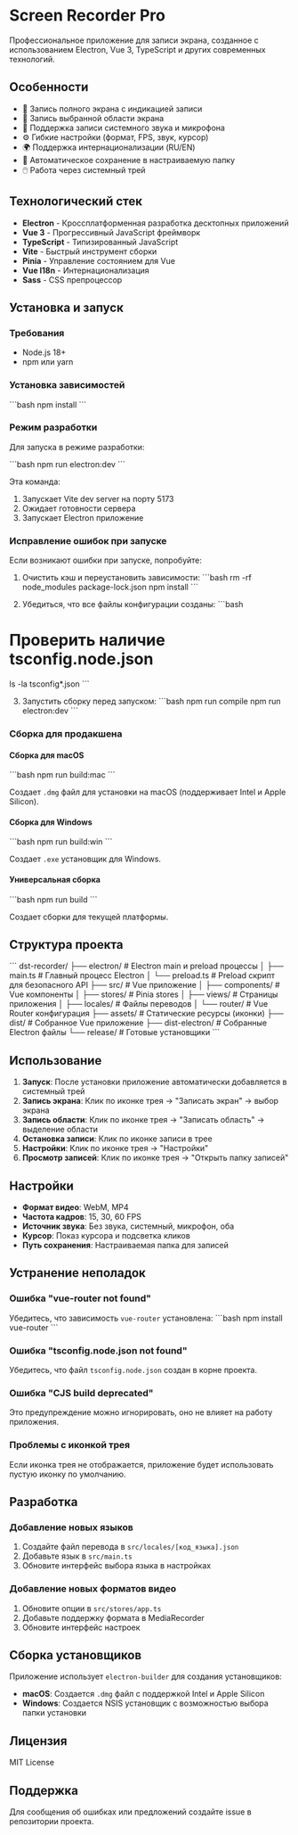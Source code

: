 # Screen Recorder Pro

Профессиональное приложение для записи экрана, созданное с использованием Electron, Vue 3, TypeScript и других современных технологий.

## Особенности

- 🎥 Запись полного экрана с индикацией записи
- 📐 Запись выбранной области экрана
- 🎵 Поддержка записи системного звука и микрофона
- ⚙️ Гибкие настройки (формат, FPS, звук, курсор)
- 🌍 Поддержка интернационализации (RU/EN)
- 💾 Автоматическое сохранение в настраиваемую папку
- 🖱️ Работа через системный трей

## Технологический стек

- **Electron** - Кроссплатформенная разработка десктопных приложений
- **Vue 3** - Прогрессивный JavaScript фреймворк
- **TypeScript** - Типизированный JavaScript
- **Vite** - Быстрый инструмент сборки
- **Pinia** - Управление состоянием для Vue
- **Vue I18n** - Интернационализация
- **Sass** - CSS препроцессор

## Установка и запуск

### Требования

- Node.js 18+
- npm или yarn

### Установка зависимостей

\`\`\`bash
npm install
\`\`\`

### Режим разработки

Для запуска в режиме разработки:

\`\`\`bash
npm run electron:dev
\`\`\`

Эта команда:
1. Запускает Vite dev server на порту 5173
2. Ожидает готовности сервера
3. Запускает Electron приложение

### Исправление ошибок при запуске

Если возникают ошибки при запуске, попробуйте:

1. Очистить кэш и переустановить зависимости:
   \`\`\`bash
   rm -rf node_modules package-lock.json
   npm install
   \`\`\`

2. Убедиться, что все файлы конфигурации созданы:
   \`\`\`bash
# Проверить наличие tsconfig.node.json
ls -la tsconfig*.json
\`\`\`

3. Запустить сборку перед запуском:
   \`\`\`bash
   npm run compile
   npm run electron:dev
   \`\`\`

### Сборка для продакшена

#### Сборка для macOS

\`\`\`bash
npm run build:mac
\`\`\`

Создает `.dmg` файл для установки на macOS (поддерживает Intel и Apple Silicon).

#### Сборка для Windows

\`\`\`bash
npm run build:win
\`\`\`

Создает `.exe` установщик для Windows.

#### Универсальная сборка

\`\`\`bash
npm run build
\`\`\`

Создает сборки для текущей платформы.

## Структура проекта

\`\`\`
dst-recorder/
├── electron/           # Electron main и preload процессы
│   ├── main.ts        # Главный процесс Electron
│   └── preload.ts     # Preload скрипт для безопасного API
├── src/               # Vue приложение
│   ├── components/    # Vue компоненты
│   ├── stores/        # Pinia stores
│   ├── views/         # Страницы приложения
│   ├── locales/       # Файлы переводов
│   └── router/        # Vue Router конфигурация
├── assets/            # Статические ресурсы (иконки)
├── dist/              # Собранное Vue приложение
├── dist-electron/     # Собранные Electron файлы
└── release/           # Готовые установщики
\`\`\`

## Использование

1. **Запуск**: После установки приложение автоматически добавляется в системный трей
2. **Запись экрана**: Клик по иконке трея → "Записать экран" → выбор экрана
3. **Запись области**: Клик по иконке трея → "Записать область" → выделение области
4. **Остановка записи**: Клик по иконке записи в трее
5. **Настройки**: Клик по иконке трея → "Настройки"
6. **Просмотр записей**: Клик по иконке трея → "Открыть папку записей"

## Настройки

- **Формат видео**: WebM, MP4
- **Частота кадров**: 15, 30, 60 FPS
- **Источник звука**: Без звука, системный, микрофон, оба
- **Курсор**: Показ курсора и подсветка кликов
- **Путь сохранения**: Настраиваемая папка для записей

## Устранение неполадок

### Ошибка "vue-router not found"
Убедитесь, что зависимость `vue-router` установлена:
\`\`\`bash
npm install vue-router
\`\`\`

### Ошибка "tsconfig.node.json not found"
Убедитесь, что файл `tsconfig.node.json` создан в корне проекта.

### Ошибка "CJS build deprecated"
Это предупреждение можно игнорировать, оно не влияет на работу приложения.

### Проблемы с иконкой трея
Если иконка трея не отображается, приложение будет использовать пустую иконку по умолчанию.

## Разработка

### Добавление новых языков

1. Создайте файл перевода в `src/locales/[код_языка].json`
2. Добавьте язык в `src/main.ts`
3. Обновите интерфейс выбора языка в настройках

### Добавление новых форматов видео

1. Обновите опции в `src/stores/app.ts`
2. Добавьте поддержку формата в MediaRecorder
3. Обновите интерфейс настроек

## Сборка установщиков

Приложение использует `electron-builder` для создания установщиков:

- **macOS**: Создается `.dmg` файл с поддержкой Intel и Apple Silicon
- **Windows**: Создается NSIS установщик с возможностью выбора папки установки

## Лицензия

MIT License

## Поддержка

Для сообщения об ошибках или предложений создайте issue в репозитории проекта.
